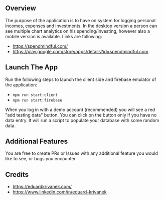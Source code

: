## Overview
The purpose of the application is to have on system for logging personal incomes, expenses and investments. In the desktop version a person can see multiple chart analytics on his spending/investing, however also a mobile version is available. Links are following:
- https://spendmindful.com/
- https://play.google.com/store/apps/details?id=spendmindful.com

## Launch The App

Run the following steps to launch the client side and firebase emulator of the application:
- `npm run start:client`
- `npm run start:firebase`

When you log in with a demo account (recommended) you will see a red "add testing data" button. You can click on the button only if you have no data entry. It will run a script to populate your database with some random data.

## Additional Features

You are free to create PRs or Issues with any additional feature you would like to see, or bugs you encounter.

## Credits
- https://eduardkrivanek.com/
- https://www.linkedin.com/in/eduard-krivanek
